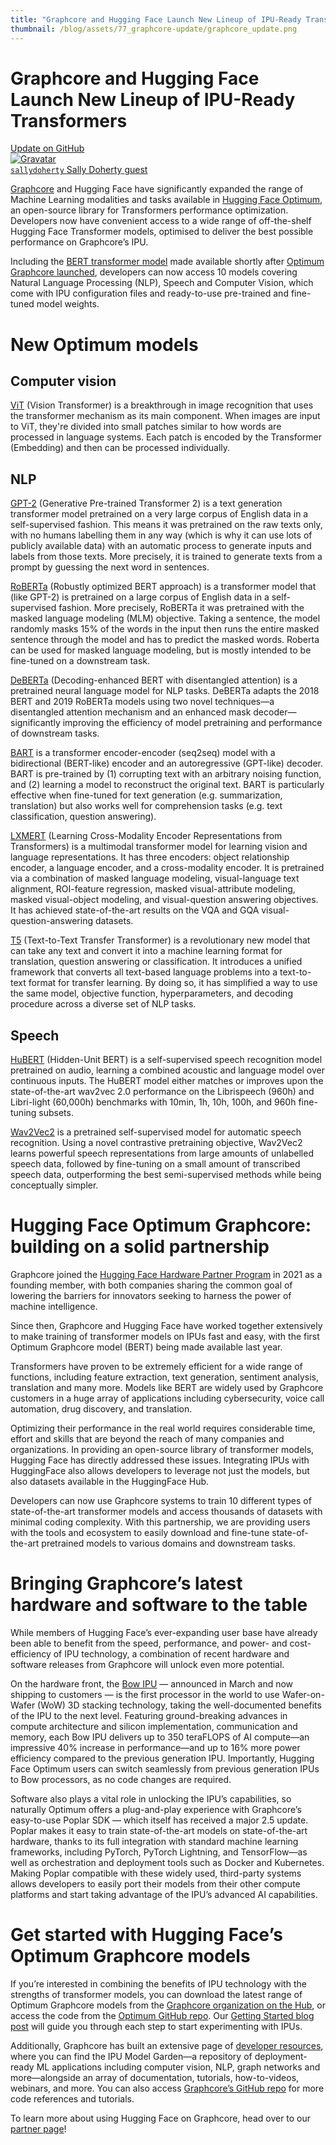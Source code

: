```yaml
---
title: "Graphcore and Hugging Face Launch New Lineup of IPU-Ready Transformers"
thumbnail: /blog/assets/77_graphcore-update/graphcore_update.png
---
```


# Graphcore and Hugging Face Launch New Lineup of IPU-Ready Transformers

<div class="blog-metadata">
    <a target="_blank" class="btn no-underline text-sm mb-5 font-sans" href="https://github.com/huggingface/blog/blob/main/graphcore-update.md">
        Update on GitHub
    </a>
</div>

<div class="author-card">
    <a href="/sallydoherty">
        <img class="avatar avatar-user" src="https://aeiljuispo.cloudimg.io/v7/https://s3.amazonaws.com/moonup/production/uploads/1631552435426-613f70b0e5e451f0798c4fcd.jpeg?w=200&h=200&f=face" title="Gravatar">
        <div class="bfc">
            <code>sallydoherty</code>
            <span class="fullname">Sally Doherty</span>
            <span class="bg-gray-100 dark:bg-gray-700 rounded px-1 text-gray-600 text-sm font-mono">guest</span>
        </div>
    </a>
</div>

[Graphcore](https://huggingface.co/hardware/graphcore/) and Hugging Face have significantly expanded the range of Machine Learning modalities and tasks available in [Hugging Face Optimum](https://github.com/huggingface/optimum), an open-source library for Transformers performance optimization. Developers now have convenient access to a wide range of off-the-shelf Hugging Face Transformer models, optimised to deliver the best possible performance on Graphcore’s IPU.

Including the [BERT transformer model](https://www.graphcore.ai/posts/getting-started-with-hugging-face-transformers-for-ipus-with-optimum) made available shortly after [Optimum Graphcore launched](https://huggingface.co/blog/graphcore), developers can now access 10 models covering Natural Language Processing (NLP), Speech and Computer Vision, which come with IPU configuration files and ready-to-use pre-trained and fine-tuned model weights.

# New Optimum models

## Computer vision

[ViT](https://huggingface.co/Graphcore/vit-base-ipu) (Vision Transformer) is a breakthrough in image recognition that uses the transformer mechanism as its main component. When images are input to ViT, they're divided into small patches similar to how words are processed in language systems. Each patch is encoded by the Transformer (Embedding) and then can be processed individually.

## NLP

[GPT-2](https://huggingface.co/Graphcore/gpt2-medium-wikitext-103) (Generative Pre-trained Transformer 2) is a text generation transformer model pretrained on a very large corpus of English data in a self-supervised fashion. This means it was pretrained on the raw texts only, with no humans labelling them in any way (which is why it can use lots of publicly available data) with an automatic process to generate inputs and labels from those texts. More precisely, it is trained to generate texts from a prompt by guessing the next word in sentences.

[RoBERTa](https://huggingface.co/Graphcore/roberta-base-squad2) (Robustly optimized BERT approach) is a transformer model that (like GPT-2) is pretrained on a large corpus of English data in a self-supervised fashion. More precisely, RoBERTa it was pretrained with the masked language modeling (MLM) objective. Taking a sentence, the model randomly masks 15% of the words in the input then runs the entire masked sentence through the model and has to predict the masked words. Roberta can be used for masked language modeling, but is mostly intended to be fine-tuned on a downstream task.

[DeBERTa](https://huggingface.co/Graphcore/deberta-base-ipu) (Decoding-enhanced BERT with disentangled attention) is a pretrained neural language model for NLP tasks. DeBERTa adapts the 2018 BERT and 2019 RoBERTa models using two novel techniques—a disentangled attention mechanism and an enhanced mask decoder—significantly improving the efficiency of model pretraining and performance of downstream tasks.

[BART](https://huggingface.co/Graphcore/bart-base-ipu) is a transformer encoder-encoder (seq2seq) model with a bidirectional (BERT-like) encoder and an autoregressive (GPT-like) decoder. BART is pre-trained by (1) corrupting text with an arbitrary noising function, and (2) learning a model to reconstruct the original text. BART is particularly effective when fine-tuned for text generation (e.g. summarization, translation) but also works well for comprehension tasks (e.g. text classification, question answering).

[LXMERT](https://huggingface.co/Graphcore/lxmert-gqa-uncased) (Learning Cross-Modality Encoder Representations from Transformers) is a multimodal transformer model for learning vision and language representations. It has three encoders: object relationship encoder, a language encoder, and a cross-modality encoder. It is pretrained via a combination of masked language modeling, visual-language text alignment, ROI-feature regression, masked visual-attribute modeling, masked visual-object modeling, and visual-question answering objectives. It has achieved state-of-the-art results on the VQA and GQA visual-question-answering datasets.

[T5](https://huggingface.co/Graphcore/t5-small-ipu) (Text-to-Text Transfer Transformer) is a revolutionary new model that can take any text and convert it into a machine learning format for translation, question answering or classification. It introduces a unified framework that converts all text-based language problems into a text-to-text format for transfer learning. By doing so, it has simplified a way to use the same model, objective function, hyperparameters, and decoding procedure across a diverse set of NLP tasks.

## Speech

[HuBERT](https://huggingface.co/Graphcore/hubert-base-ipu) (Hidden-Unit BERT) is a self-supervised speech recognition model pretrained on audio, learning a combined acoustic and language model over continuous inputs. The HuBERT model either matches or improves upon the state-of-the-art wav2vec 2.0 performance on the Librispeech (960h) and Libri-light (60,000h) benchmarks with 10min, 1h, 10h, 100h, and 960h fine-tuning subsets.

[Wav2Vec2](https://huggingface.co/Graphcore/wav2vec2-base-ipu) is a pretrained self-supervised model for automatic speech recognition. Using a novel contrastive pretraining objective, Wav2Vec2 learns powerful speech representations from large amounts of unlabelled speech data, followed by fine-tuning on a small amount of transcribed speech data, outperforming the best semi-supervised methods while being conceptually simpler.

# Hugging Face Optimum Graphcore: building on a solid partnership

Graphcore joined the [Hugging Face Hardware Partner Program](https://huggingface.co/hardware) in 2021 as a founding member, with both companies sharing the common goal of lowering the barriers for innovators seeking to harness the power of machine intelligence.

Since then, Graphcore and Hugging Face have worked together extensively to make training of transformer models on IPUs fast and easy, with the first Optimum Graphcore model (BERT) being made available last year.

Transformers have proven to be extremely efficient for a wide range of functions, including feature extraction, text generation, sentiment analysis, translation and many more. Models like BERT are widely used by Graphcore customers in a huge array of applications including cybersecurity, voice call automation, drug discovery, and translation.

Optimizing their performance in the real world requires considerable time, effort and skills that are beyond the reach of many companies and organizations. In providing an open-source library of transformer models, Hugging Face has directly addressed these issues. Integrating IPUs with HuggingFace also allows developers to leverage not just the models, but also datasets available in the HuggingFace Hub.

Developers can now use Graphcore systems to train 10 different types of state-of-the-art transformer models and access thousands of datasets with minimal coding complexity. With this partnership, we are providing users with the tools and ecosystem to easily download and fine-tune state-of-the-art pretrained models to various domains and downstream tasks.

# Bringing Graphcore’s latest hardware and software to the table

While members of Hugging Face’s ever-expanding user base have already been able to benefit from the speed, performance, and power- and cost-efficiency of IPU technology, a combination of recent hardware and software releases from Graphcore will unlock even more potential.

On the hardware front, the [Bow IPU](https://www.graphcore.ai/bow-processors) — announced in March and now shipping to customers — is the first processor in the world to use Wafer-on-Wafer (WoW) 3D stacking technology, taking the well-documented benefits of the IPU to the next level. Featuring ground-breaking advances in compute architecture and silicon implementation, communication and memory, each Bow IPU delivers up to 350 teraFLOPS of AI compute—an impressive 40% increase in performance—and up to 16% more power efficiency compared to the previous generation IPU. Importantly, Hugging Face Optimum users can switch seamlessly from previous generation IPUs to Bow processors, as no code changes are required.

Software also plays a vital role in unlocking the IPU’s capabilities, so naturally Optimum offers a plug-and-play experience with Graphcore’s easy-to-use Poplar SDK — which itself has received a major 2.5 update. Poplar makes it easy to train state-of-the-art models on state-of-the-art hardware, thanks to its full integration with standard machine learning frameworks, including PyTorch, PyTorch Lightning, and TensorFlow—as well as orchestration and deployment tools such as Docker and Kubernetes. Making Poplar compatible with these widely used, third-party systems allows developers to easily port their models from their other compute platforms and start taking advantage of the IPU’s advanced AI capabilities.

# Get started with Hugging Face’s Optimum Graphcore models

If you’re interested in combining the benefits of IPU technology with the strengths of transformer models, you can download the latest range of Optimum Graphcore models from the [Graphcore organization on the Hub](https://huggingface.co/Graphcore), or access the code from the [Optimum GitHub repo](https://github.com/huggingface/optimum-graphcore). Our [Getting Started blog post](https://huggingface.co/blog/graphcore-getting-started) will guide you through each step to start experimenting with IPUs.

Additionally, Graphcore has built an extensive page of [developer resources](https://www.graphcore.ai/developer), where you can find the IPU Model Garden—a repository of deployment-ready ML applications including computer vision, NLP, graph networks and more—alongside an array of documentation, tutorials, how-to-videos, webinars, and more. You can also access [Graphcore’s GitHub repo](https://github.com/graphcore) for more code references and tutorials.

To learn more about using Hugging Face on Graphcore, head over to our [partner page](https://huggingface.co/hardware/graphcore)!


